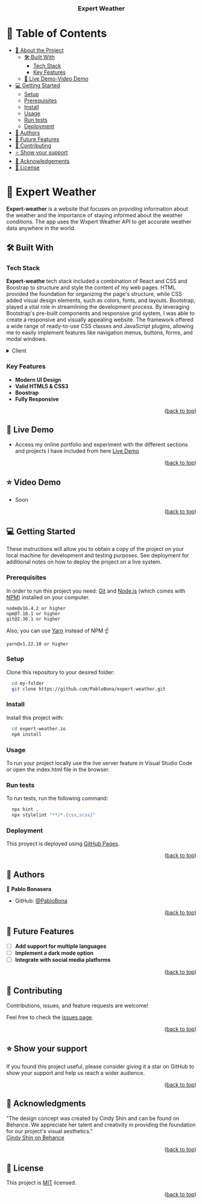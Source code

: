  

<div align="center">
  <h3><b>Expert Weather</b></h3>
</div>

# 📗 Table of Contents

- [📖 About the Project](#about-project)
  - [🛠 Built With](#built-with)
    - [Tech Stack](#tech-stack)
    - [Key Features](#key-features)
  - [🚀 Live Demo-Video Demo ](#live-demo)
- [💻 Getting Started](#getting-started)
  - [Setup](#setup)
  - [Prerequisites](#prerequisites)
  - [Install](#install)
  - [Usage](#usage)
  - [Run tests](#run-tests)
  - [Deployment](#deployment)
- [👥 Authors](#authors)
- [🔭 Future Features](#future-features)
- [🤝 Contributing](#contributing)
- [⭐️ Show your support](#support)
- [🙏 Acknowledgements](#acknowledgements)
- [📝 License](#license)

# 📖 **Expert Weather** <a name="about-project"></a>

**Expert-weather** is a website that focuses on providing information about the weather
 and the importance of staying informed about the weather conditions. 
The app uses the Wxpert Weather API to get accurate weather data anywhere in the world.

## 🛠 Built With <a name="built-with"></a>

### Tech Stack <a name="tech-stack"></a>

**Expert-weathe** tech stack included a combination of React and CSS and Boostrap to structure and style the content of my web pages. HTML provided the foundation for organizing the page's structure, while CSS added visual design elements, such as colors, fonts, and layouts.
Bootstrap, played a vital role in streamlining the development process. By leveraging Bootstrap's pre-built components and responsive grid system, I was able to create a responsive and visually appealing website. The framework offered a wide range of ready-to-use CSS classes and JavaScript plugins, allowing me to easily implement features like navigation menus, buttons, forms, and modal windows.

<details>
  <summary>Client</summary>
  <ul>
    <li><a href="https://www.w3schools.com/html/">HTML</a></li>
    <li><a href="https://www.w3schools.com/css/">CSS</a></li>
    <li><a href="https://getbootstrap.com/">Boostrap</a></li>

  </ul>
</details>

### Key Features <a name="key-features"></a>

- **Modern UI Design**
- **Valid HTML5 & CSS3**
- **Boostrap**
- **Fully Responsive**

<p align="right">(<a href="#readme-top">back to top</a>)</p>

## 🚀 Live Demo <a name="live-demo"></a>

- Access my online portfolio and experiment with the different sections and projects I have included from here <a href="https://weatherappbonpa.netlify.app/">Live Demo</a>

<p align="right">(<a href="#readme-top">back to top</a>)</p>

## ⭐️ Video Demo <a name="live-demo"></a>

- Soon

<p align="right">(<a href="#readme-top">back to top</a>)</p>

## 💻 Getting Started <a name="getting-started"></a>

These instructions will allow you to obtain a copy of the project on your local machine for development and testing purposes. See deployment for additional notes on how to deploy the project on a live system.

### Prerequisites

In order to run this project you need: [Git](https://git-scm.com) and [Node.js](https://nodejs.org/en/download/) (which comes with [NPM](http://npmjs.com)) installed on your computer.

```
node@v16.4.2 or higher
npm@7.18.1 or higher
git@2.30.1 or higher
```

Also, you can use [Yarn](https://yarnpkg.com/) instead of NPM ☝️

```
yarn@v1.22.10 or higher
```

### Setup

Clone this repository to your desired folder:

```sh
  cd my-folder
  git clone https://github.com/PabloBona/expert-weather.git
```

### Install

Install this project with:

```sh
  cd expert-weather.io
  npm install
```

### Usage

To run your project locally use the live server feature in Visual Studio Code or open the index.html file in the browser.

### Run tests

To run tests, run the following command:

```sh
  npx hint .
  npx stylelint "**/*.{css,scss}"
```

### Deployment

This proyect is deployed using [GitHub Pages](https://pages.github.com/).

<p align="right">(<a href="#readme-top">back to top</a>)</p>

## 👥 Authors <a name="authors"></a>

👤 **Pablo Bonasera**

- GitHub: [@PabloBona](https://github.com/PabloBona)

<p align="right">(<a href="#readme-top">back to top</a>)</p>

## 🔭 Future Features <a name="future-features"></a>

- [ ] **Add support for multiple languages**
- [ ] **Implement a dark mode option**
- [ ] **Integrate with social media platforms**

<p align="right">(<a href="#readme-top">back to top</a>)</p>

## 🤝 Contributing <a name="contributing"></a>

Contributions, issues, and feature requests are welcome!

Feel free to check the [issues page](https://github.com/PabloBona/expert-weather/issues).

<p align="right">(<a href="#readme-top">back to top</a>)</p>

## ⭐️ Show your support <a name="support"></a>

If you found this project useful, please consider giving it a star on GitHub to show your support and help us reach a wider audience.

<p align="right">(<a href="#readme-top">back to top</a>)</p>

## 🙏 Acknowledgments <a name="acknowledgements"></a>

"The design concept was created by Cindy Shin and can be found on Behance. We appreciate her talent and creativity in providing the foundation for our project's visual aesthetics." <br>
<a href="https://www.behance.net/adagio07">Cindy Shin on Behance</a>

<p align="right">(<a href="#readme-top">back to top</a>)</p>

## 📝 License <a name="license"></a>

This project is [MIT](./MIT.md) licensed.

<p align="right">(<a href="#readme-top">back to top</a>)</p>
